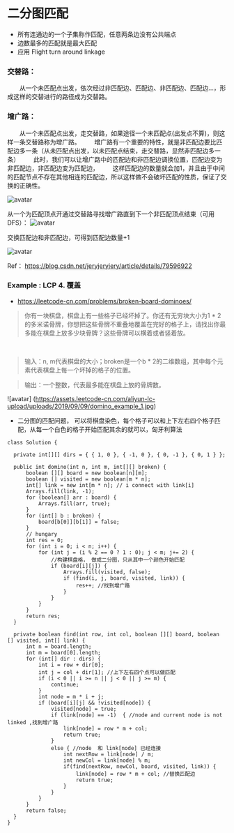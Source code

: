 # 二分图匹配

- 所有连通边的一个子集称作匹配，任意两条边没有公共端点
- 边数最多的匹配就是最大匹配
- 应用 Flight turn around linkage

### 交替路： 
  从一个未匹配点出发，依次经过非匹配边、匹配边、非匹配边、匹配边…，形成这样的交替进行的路径成为交替路。

### 增广路： 
  从一个未匹配点出发，走交替路，如果途径一个未匹配点(出发点不算)，则这样一条交替路称为增广路。
  增广路有一个重要的特性，就是非匹配边要比匹配边多一条（从未匹配点出发，以未匹配点结束，走交替路，显然非匹配边多一条）
  此时，我们可以让增广路中的匹配边和非匹配边调换位置，匹配边变为非匹配边，非匹配边变为匹配边，
  这样匹配边的数量就会加1，并且由于中间的匹配节点不存在其他相连的匹配边，所以这样做不会破坏匹配的性质，保证了交换的正确性。

![avatar](https://raw.githubusercontent.com/zeyao/TechNotes/master/Document/%E5%88%9D%E5%A7%8B%E8%B7%AF%E7%BA%BF.png)


从一个为匹配顶点开通过交替路寻找增广路直到下一个非匹配顶点结束（可用DFS）：
 ![avatar](https://raw.githubusercontent.com/zeyao/TechNotes/master/Document/%E5%A2%9E%E5%B9%BF%E8%B7%AF.png)
 
交换匹配边和非匹配边，可得到匹配边数量+1
 
  ![avatar](https://raw.githubusercontent.com/zeyao/TechNotes/master/Document/%E4%BA%A4%E6%8D%A2%E5%90%8E.png)


Ref：
https://blog.csdn.net/jeryjeryjery/article/details/79596922

### Example : LCP 4. 覆盖

- https://leetcode-cn.com/problems/broken-board-dominoes/

> 你有一块棋盘，棋盘上有一些格子已经坏掉了。你还有无穷块大小为1 * 2的多米诺骨牌，你想把这些骨牌不重叠地覆盖在完好的格子上，请找出你最多能在棋盘上放多少块骨牌？这些骨牌可以横着或者竖着放。

 

> 输入：n, m代表棋盘的大小；broken是一个b * 2的二维数组，其中每个元素代表棋盘上每一个坏掉的格子的位置。

> 输出：一个整数，代表最多能在棋盘上放的骨牌数。

  ![avatar] (https://assets.leetcode-cn.com/aliyun-lc-upload/uploads/2019/09/09/domino_example_1.jpg)
  
  - 二分图的匹配问题， 可以将棋盘染色，每个格子可以和上下左右四个格子匹配，从每一个白色的格子开始匹配其余的就可以，匈牙利算法
  
  ```
  class Solution {

    private int[][] dirs = { { 1, 0 }, { -1, 0 }, { 0, -1 }, { 0, 1 } };

    public int domino(int n, int m, int[][] broken) {
        boolean [][] board = new boolean[n][m];
        boolean [] visited = new boolean[m * n];
        int[] link = new int[m * n]; // i connect with link[i]
        Arrays.fill(link, -1);
        for (boolean[] arr : board) {
            Arrays.fill(arr, true);
        }
        for (int[] b : broken) {
            board[b[0]][b[1]] = false;
        }
        // hungary
        int res = 0;
        for (int i = 0; i < n; i++) {
            for (int j = (i % 2 == 0 ? 1 : 0); j < m; j+= 2) {
                //构建棋盘格， 做成二分图，只从其中一个颜色开始匹配
                if (board[i][j]) {
                    Arrays.fill(visited, false);
                    if (find(i, j, board, visited, link)) {
                        res++; //找到增广路
                    }
                }
            }
        }
        return res;
    }

    private boolean find(int row, int col, boolean [][] board, boolean [] visited, int[] link) {
        int n = board.length;
        int m = board[0].length;
        for (int[] dir : dirs) {
            int i = row + dir[0];
            int j = col + dir[1]; //上下左右四个点可以做匹配
            if (i < 0 || i >= n || j < 0 || j >= m) {
                continue;
            }
            int node = m * i + j;
            if (board[i][j] && !visited[node]) {
                visited[node] = true;
                if (link[node] == -1)  { //node and current node is not linked ,找到增广路
                    link[node] = row * m + col;
                    return true;
                }
                else { //node  和 link[node] 已经连接
                    int nextRow = link[node] / m;
                    int newCol = link[node] % m;                  
                    if(find(nextRow, newCol, board, visited, link)) {
                        link[node] = row * m + col; //替换匹配边
                        return true;
                    }
                }
            }
        }
        return false;
    }
}

```